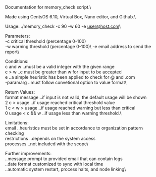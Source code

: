 Documentation for memory_check script.\

Made using CentsOS 6.10, Virtual Box, Nano editor, and Github.\

Usage: ./memory_check -c 90 -w 60 -e user@host.com\

Parameters:\
	-c critical threshold (percentage 0-100)\
	-w warning threshold (percentage 0-100)\ 
	-e email address to send the report\

Conditions:\
	c and w  ..must be a valid integer with the given range\
	c > w	 ..c must be greater than w for input to be accepted\
	e	 ..a simple heuristic has been applied to check for @ and .com\
	-param<space>arg ..must follow convetional option to value format\

Return Values:\
	format message   ..if input is not valid, the default usage will be shown\
	2  c > usage     ..if usage reached critical threshold value\
	1  c < w > usage ..if usage reached warning but less than critical\
	0 usage < c && w ..if usage less than warning threshold.\
	
Limitations:\
	email	..heuristics must be set in accordance to organization pattern checking\
	restrictions ..depends on the system access\
	processes ..not included with the scope\

Further improvements:\
	 ..message prompt to provided email that can contain logs\
	 ..date format customized to sync with local time\
	 ..automatic system restart, process halts, and node linking\

